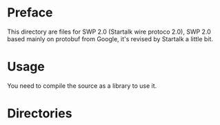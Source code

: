 # Preface

This directory are files for SWP 2.0 (Startalk wire protoco 2.0), SWP 2.0 based mainly on protobuf from Google, it's revised by Startalk a little bit.

# Usage

You need to compile the source as a library to use it.

# Directories

